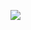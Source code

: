 <!--
id: 49514809502
link: http://jreed91.tumblr.com/post/49514809502/summer-to-winter-in-a-matter-of-miles
slug: summer-to-winter-in-a-matter-of-miles
date: Fri May 03 2013 09:59:55 GMT-0500 (CDT)
publish: 2013-05-03
tags: 
title: Summer to winter in a matter of miles.
-->


![](http://31.media.tumblr.com/75c209859fdd10266a1966a8c55af8cb/tumblr_mm89nvlOJo1qi8pkco1_1280.jpg)

